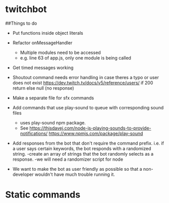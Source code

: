 # twitchbot

##Things to do

- Put functions inside object literals
- Refactor onMessageHandler
    - Multiple modules need to be accessed 
    - e.g. line 63 of app.js, only one module is being called 
- Get timed messages working
- Shoutout command needs error handling in case theres a typo or user does not exist
    https://dev.twitch.tv/docs/v5/reference/users/
        if 200
            return
        else 
            null (no response)

- Make a separate file for sfx commands
- Add commands that use play-sound to queue with corresponding sound files
    - uses play-sound npm package. 
    - See https://thisdavej.com/node-js-playing-sounds-to-provide-notifications/
          https://www.npmjs.com/package/play-sound

- Add responses from the bot that don't require the command prefix.
    i.e. if a user says certain keywords, the bot responds with a randomized string.
    -create an array of strings that the bot randomly selects as a response.
    -we will need a randomizer script for node
- We want to make the bot as user friendly as possible so that a non-developer wouldn't have much trouble running it.


# Static commands
